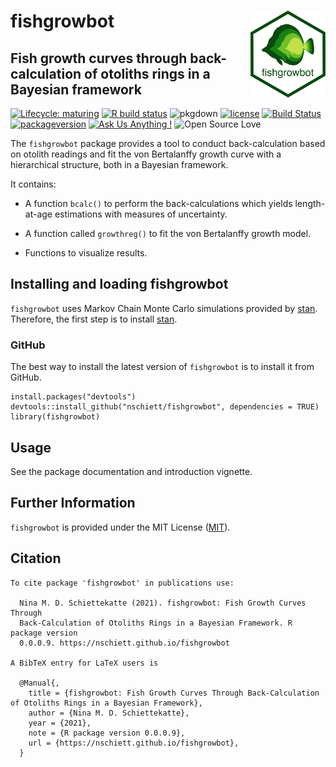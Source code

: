 <!-- README.md is generated from README.Rmd. Please edit that file -->

fishgrowbot <img src="man/figures/fishgrowbot_logo_white.png" width = 120 alt="fishgrowbot logo" align = "right" />
===================================================================================================================

Fish growth curves through back-calculation of otoliths rings in a Bayesian framework
-------------------------------------------------------------------------------------

<!-- badges: start -->

[![Lifecycle:
maturing](https://img.shields.io/badge/lifecycle-maturing-blue.svg)](https://www.tidyverse.org/lifecycle/#maturing)
[![R build
status](https://github.com/nschiett/fishgrowbot/workflows/R-CMD-check/badge.svg)](https://github.com/nschiett/fishgrowbot/actions)
![pkgdown](https://github.com/nschiett/fishgrowbot/workflows/pkgdown/badge.svg)
[![license](https://img.shields.io/badge/license-MIT%20+%20file%20LICENSE-lightgrey.svg)](https://choosealicense.com/)
[![Build
Status](https://api.travis-ci.com/nschiett/fishgrowbot.svg?branch=master)](https://travis-ci.com/nschiett/fishgrowbot)
[![packageversion](https://img.shields.io/badge/Package%20version-0.0.1-orange.svg)](commits/master)
[![Ask Us Anything
!](https://img.shields.io/badge/Ask%20us-anything-1abc9c.svg)](https://github.com/nschiett/fishgrowbot/issues/new)
![Open Source
Love](https://badges.frapsoft.com/os/v2/open-source.svg?v=103)
<!-- badges: end -->

The `fishgrowbot` package provides a tool to conduct back-calculation
based on otolith readings and fit the von Bertalanffy growth curve with
a hierarchical structure, both in a Bayesian framework.

It contains:

-   A function `bcalc()` to perform the back-calculations which yields
    length-at-age estimations with measures of uncertainty.

-   A function called `growthreg()` to fit the von Bertalanffy growth
    model.

-   Functions to visualize results.

Installing and loading fishgrowbot
----------------------------------

`fishgrowbot` uses Markov Chain Monte Carlo simulations provided by
[stan](https://github.com/stan-dev/rstan/wiki/RStan-Getting-Started).
Therefore, the first step is to install
[stan](https://github.com/stan-dev/rstan/wiki/RStan-Getting-Started).

### GitHub

The best way to install the latest version of `fishgrowbot` is to
install it from GitHub.

    install.packages("devtools")
    devtools::install_github("nschiett/fishgrowbot", dependencies = TRUE)
    library(fishgrowbot)

Usage
-----

See the package documentation and introduction vignette.

Further Information
-------------------

`fishgrowbot` is provided under the MIT License
([MIT](http://opensource.org/licenses/MIT)).

Citation
--------

    To cite package 'fishgrowbot' in publications use:

      Nina M. D. Schiettekatte (2021). fishgrowbot: Fish Growth Curves Through
      Back-Calculation of Otoliths Rings in a Bayesian Framework. R package version
      0.0.0.9. https://nschiett.github.io/fishgrowbot

    A BibTeX entry for LaTeX users is

      @Manual{,
        title = {fishgrowbot: Fish Growth Curves Through Back-Calculation of Otoliths Rings in a Bayesian Framework},
        author = {Nina M. D. Schiettekatte},
        year = {2021},
        note = {R package version 0.0.0.9},
        url = {https://nschiett.github.io/fishgrowbot},
      }
